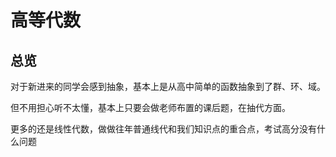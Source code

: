 # 高等代数
## 总览

对于新进来的同学会感到抽象，基本上是从高中简单的函数抽象到了群、环、域。

但不用担心听不太懂，基本上只要会做老师布置的课后题，在抽代方面。

更多的还是线性代数，做做往年普通线代和我们知识点的重合点，考试高分没有什么问题
